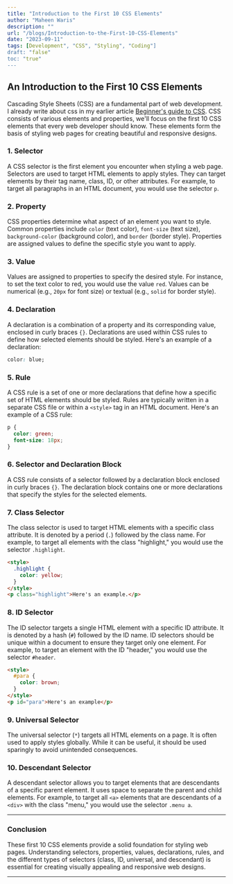 ```yaml
---
title: "Introduction to the First 10 CSS Elements"
author: "Maheen Waris"
description: ""
url: "/blogs/Introduction-to-the-First-10-CSS-Elements"
date: "2023-09-11"
tags: [Development", "CSS", "Styling", "Coding"]
draft: "false"
toc: "true"
---
```


## An Introduction to the First 10 CSS Elements

Cascading Style Sheets (CSS) are a fundamental part of web development. I already write about css in my earlier article [Beginner's guide to CSS](https://maheenwaris.pages.dev/blogs/Beginner%27s-Guide-to-CSS/). CSS consists of various elements and properties, we'll focus on the first 10 CSS elements that every web developer should know. These elements form the basis of styling web pages for creating beautiful and responsive designs.

### 1. Selector

A CSS selector is the first element you encounter when styling a web page. Selectors are used to target HTML elements to apply styles. They can target elements by their tag name, class, ID, or other attributes. For example, to target all paragraphs in an HTML document, you would use the selector `p`.

### 2. Property

CSS properties determine what aspect of an element you want to style. Common properties include `color` (text color), `font-size` (text size), `background-color` (background color), and `border` (border style). Properties are assigned values to define the specific style you want to apply.

### 3. Value

Values are assigned to properties to specify the desired style. For instance, to set the text color to red, you would use the value `red`. Values can be numerical (e.g., `20px` for font size) or textual (e.g., `solid` for border style).

### 4. Declaration

A declaration is a combination of a property and its corresponding value, enclosed in curly braces `{}`. Declarations are used within CSS rules to define how selected elements should be styled. Here's an example of a declaration:

```css
color: blue;
```

### 5. Rule

A CSS rule is a set of one or more declarations that define how a specific set of HTML elements should be styled. Rules are typically written in a separate CSS file or within a `<style>` tag in an HTML document. Here's an example of a CSS rule:

```css
p {
  color: green;
  font-size: 18px;
}
```

### 6. Selector and Declaration Block

A CSS rule consists of a selector followed by a declaration block enclosed in curly braces `{}`. The declaration block contains one or more declarations that specify the styles for the selected elements.

### 7. Class Selector

The class selector is used to target HTML elements with a specific class attribute. It is denoted by a period (`.`) followed by the class name. For example, to target all elements with the class "highlight," you would use the selector `.highlight`.

```html
<style>
  .highlight {
    color: yellow;
  }
</style>
<p class="highlight">Here's an example.</p>
```

### 8. ID Selector

The ID selector targets a single HTML element with a specific ID attribute. It is denoted by a hash (`#`) followed by the ID name. ID selectors should be unique within a document to ensure they target only one element. For example, to target an element with the ID "header," you would use the selector `#header`.

```html
<style>
  #para {
    color: brown;
  }
</style>
<p id="para">Here's an example</p>
```

### 9. Universal Selector

The universal selector (`*`) targets all HTML elements on a page. It is often used to apply styles globally. While it can be useful, it should be used sparingly to avoid unintended consequences.

### 10. Descendant Selector

A descendant selector allows you to target elements that are descendants of a specific parent element. It uses space to separate the parent and child elements. For example, to target all `<a>` elements that are descendants of a `<div>` with the class "menu," you would use the selector `.menu a`.

<hr>

### Conclusion

These first 10 CSS elements provide a solid foundation for styling web pages. Understanding selectors, properties, values, declarations, rules, and the different types of selectors (class, ID, universal, and descendant) is essential for creating visually appealing and responsive web designs.

---

